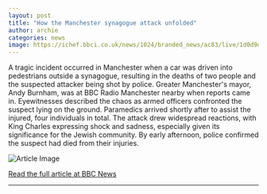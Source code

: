 ```yaml
---
layout: post
title: "How the Manchester synagogue attack unfolded"
author: archie
categories: news
image: https://ichef.bbci.co.uk/news/1024/branded_news/ac83/live/1d0d9de0-9f7f-11f0-8978-23dd7eb26e73.png
---
```

A tragic incident occurred in Manchester when a car was driven into pedestrians outside a synagogue, resulting in the deaths of two people and the suspected attacker being shot by police. Greater Manchester's mayor, Andy Burnham, was at BBC Radio Manchester nearby when reports came in. Eyewitnesses described the chaos as armed officers confronted the suspect lying on the ground. Paramedics arrived shortly after to assist the injured, four individuals in total. The attack drew widespread reactions, with King Charles expressing shock and sadness, especially given its significance for the Jewish community. By early afternoon, police confirmed the suspect had died from their injuries.

![Article Image](https://ichef.bbci.co.uk/news/1024/branded_news/ac83/live/1d0d9de0-9f7f-11f0-8978-23dd7eb26e73.png)

[Read the full article at BBC News](https://www.bbc.com/news/articles/c5yvzp070vgo?at_medium=RSS&at_campaign=rss)

---
